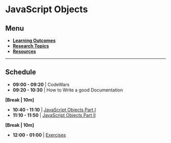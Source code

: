 # JavaScript Objects

## Menu

- **[Learning Outcomes](./learning-outcomes.md)**
- **[Research Topics](./research-topics.md)**
- **[Resources](./resources.md)**

--------------------------------------------------------------------------------

## Schedule

- **09:00 - 09:20** | CodeWars
- **09:20 - 10:30** | How to Write a good Documentation

**[Break | 10m]**

- **10:40 - 11:10** | [JavaScript Objects Part I](./javascript-objects.md)
- **11:10 - 11:50** | [JavaScript Objects Part II](./javascript-objects.md)

**[Break | 10m]**

- **12:00 - 01:00** | [Exercises](./exercises.md)

